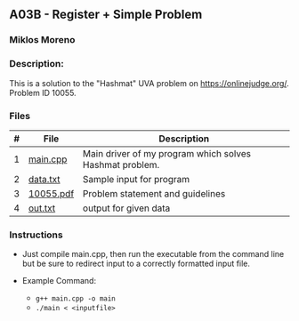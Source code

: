 ## A03B - Register + Simple Problem
### Miklos Moreno
### Description:

This is a solution to the "Hashmat" UVA problem on https://onlinejudge.org/. Problem ID 10055.

### Files

|   #   | File                   | Description                                             |
| :---: | ---------------------- | ------------------------------------------------------- |
|   1   | [main.cpp](main)   | Main driver of my program which solves Hashmat problem. |
|   2   | [data.txt](data)   | Sample input for program                                |
|   3   | [10055.pdf](10055) | Problem statement and guidelines                        |
|   4   | [out.txt](out)     | output for given data                                   |

### Instructions

- Just compile main.cpp, then run the executable from the command line but be sure to redirect
input to a correctly formatted input file.

- Example Command:
    - `g++ main.cpp -o main`
    - `./main < <inputfile>`